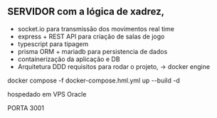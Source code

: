 ## SERVIDOR com a lógica de xadrez, 
* socket.io para transmissão dos movimentos real time
* express + REST API para criação de salas de jogo
* typescript para tipagem
* prisma ORM + mariadb para persistencia de dados
* containerização da aplicação e DB
* Arquitetura DDD
requisitos para rodar o projeto, -> docker engine

docker compose -f docker-compose.hml.yml up --build -d

hospedado em VPS Oracle

PORTA 3001